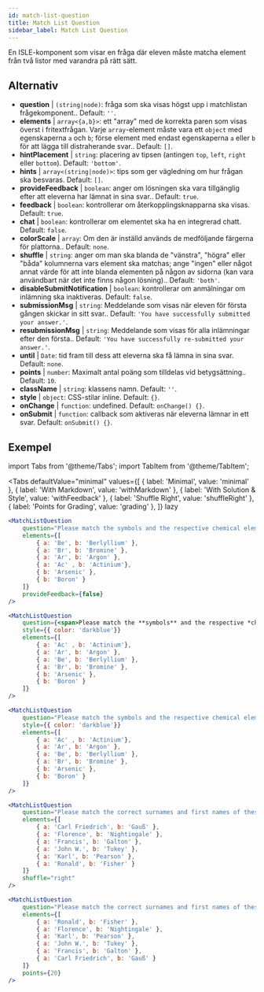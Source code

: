 ```yaml
---
id: match-list-question 
title: Match List Question
sidebar_label: Match List Question
---
```


En ISLE-komponent som visar en fråga där eleven måste matcha element från två listor med varandra på rätt sätt.

## Alternativ

* __question__ | `(string|node)`: fråga som ska visas högst upp i matchlistan frågekomponent.. Default: `''`.
* __elements__ | `array<{a,b}>`: ett "array" med de korrekta paren som visas överst i fritextfrågan. Varje `array`-element måste vara ett `object` med egenskaperna `a` och `b`; förse element med endast egenskaperna `a` eller `b` för att lägga till distraherande svar.. Default: `[]`.
* __hintPlacement__ | `string`: placering av tipsen (antingen `top`, `left`, `right` eller `bottom`). Default: `'bottom'`.
* __hints__ | `array<(string|node)>`: tips som ger vägledning om hur frågan ska besvaras. Default: `[]`.
* __provideFeedback__ | `boolean`: anger om lösningen ska vara tillgänglig efter att eleverna har lämnat in sina svar.. Default: `true`.
* __feedback__ | `boolean`: kontrollerar om återkopplingsknapparna ska visas. Default: `true`.
* __chat__ | `boolean`: kontrollerar om elementet ska ha en integrerad chatt. Default: `false`.
* __colorScale__ | `array`: Om den är inställd används de medföljande färgerna för plattorna.. Default: `none`.
* __shuffle__ | `string`: anger om man ska blanda de "vänstra", "högra" eller "båda" kolumnerna vars element ska matchas; ange "ingen" eller något annat värde för att inte blanda elementen på någon av sidorna (kan vara användbart när det inte finns någon lösning).. Default: `'both'`.
* __disableSubmitNotification__ | `boolean`: kontrollerar om anmälningar om inlämning ska inaktiveras. Default: `false`.
* __submissionMsg__ | `string`: Meddelande som visas när eleven för första gången skickar in sitt svar.. Default: `'You have successfully submitted your answer.'`.
* __resubmissionMsg__ | `string`: Meddelande som visas för alla inlämningar efter den första.. Default: `'You have successfully re-submitted your answer.'`.
* __until__ | `Date`: tid fram till dess att eleverna ska få lämna in sina svar. Default: `none`.
* __points__ | `number`: Maximalt antal poäng som tilldelas vid betygsättning.. Default: `10`.
* __className__ | `string`: klassens namn. Default: `''`.
* __style__ | `object`: CSS-stilar inline. Default: `{}`.
* __onChange__ | `function`: undefined. Default: `onChange() {}`.
* __onSubmit__ | `function`: callback som aktiveras när eleverna lämnar in ett svar. Default: `onSubmit() {}`.


## Exempel

import Tabs from '@theme/Tabs';
import TabItem from '@theme/TabItem';

<Tabs
    defaultValue="minimal"
    values={[
        { label: 'Minimal', value: 'minimal' },
        { label: 'With Markdown', value: 'withMarkdown' },
        { label: 'With Solution & Style', value: 'withFeedback' },
        { label: 'Shuffle Right', value: 'shuffleRight' },
        { label: 'Points for Grading', value: 'grading' },
    ]}
    lazy
>

<TabItem value="minimal">

```jsx live
<MatchListQuestion
    question="Please match the symbols and the respective chemical element."
    elements={[
        { a: 'Be', b: 'Berlyllium' },
        { a: 'Br', b: 'Bromine' },
        { a: 'Ar', b: 'Argon' },
        { a: 'Ac' , b: 'Actinium'},
        { b: 'Arsenic' },
        { b: 'Boron' }
    ]}
    provideFeedback={false}
/>
```
</TabItem>

<TabItem value="withMarkdown">

```jsx live
<MatchListQuestion
    question={<span>Please match the **symbols** and the respective *chemical* element.</span>}
    style={{ color: 'darkblue'}}
    elements={[
        { a: 'Ac' , b: 'Actinium'},
        { a: 'Ar', b: 'Argon' },
        { a: 'Be', b: 'Berlyllium' },
        { a: 'Br', b: 'Bromine' },
        { b: 'Arsenic' },
        { b: 'Boron' }
    ]}
/>
```
</TabItem>

<TabItem value="withFeedback">

```jsx live
<MatchListQuestion
    question="Please match the symbols and the respective chemical element."
    style={{ color: 'darkblue'}}
    elements={[
        { a: 'Ac' , b: 'Actinium'},
        { a: 'Ar', b: 'Argon' },
        { a: 'Be', b: 'Berlyllium' },
        { a: 'Br', b: 'Bromine' },
        { b: 'Arsenic' },
        { b: 'Boron' }
    ]}
/>
```
</TabItem>

<TabItem value="shuffleRight">

```jsx live
<MatchListQuestion
    question="Please match the correct surnames and first names of these statisticians."
    elements={[
        { a: 'Carl Friedrich', b: 'Gauß' },
        { a: 'Florence', b: 'Nightingale' },
        { a: 'Francis', b: 'Galton' },
        { a: 'John W.', b: 'Tukey' },
        { a: 'Karl', b: 'Pearson' },
        { a: 'Ronald', b: 'Fisher' }
    ]}
    shuffle="right"
/>
```
</TabItem>

<TabItem value="grading">

```jsx live
<MatchListQuestion
    question="Please match the correct surnames and first names of these statisticians."
    elements={[
        { a: 'Ronald', b: 'Fisher' },
        { a: 'Florence', b: 'Nightingale' },
        { a: 'Karl', b: 'Pearson' },
        { a: 'John W.', b: 'Tukey' },
        { a: 'Francis', b: 'Galton' },
        { a: 'Carl Friedrich', b: 'Gauß' }
    ]}
    points={20}
/>
```
</TabItem>

</Tabs>
